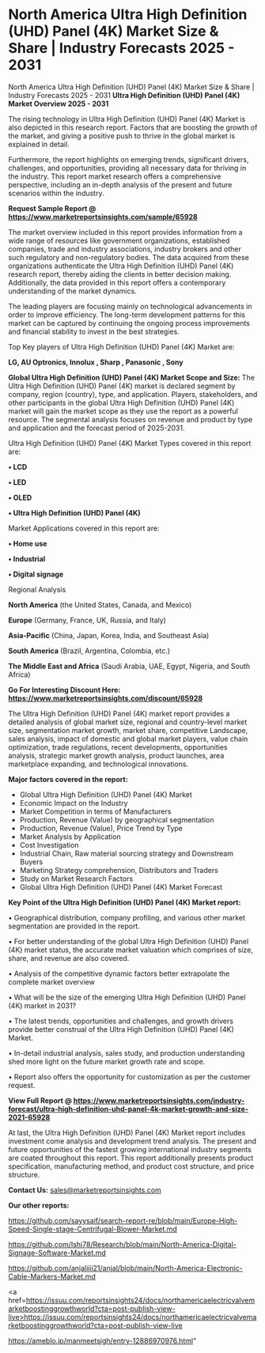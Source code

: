 # North America Ultra High Definition (UHD) Panel (4K) Market Size & Share | Industry Forecasts 2025 - 2031
 North America Ultra High Definition (UHD) Panel (4K) Market Size & Share | Industry Forecasts 2025 - 2031
<Strong> Ultra High Definition (UHD) Panel (4K) Market Overview 2025 - 2031</strong>

The rising technology in Ultra High Definition (UHD) Panel (4K) Market is also depicted in this research report. Factors that are boosting the growth of the market, and giving a positive push to thrive in the global market is explained in detail.

Furthermore, the report highlights on emerging trends, significant drivers, challenges, and opportunities, providing all necessary data for thriving in the industry. This report market research offers a comprehensive perspective, including an in-depth analysis of the present and future scenarios within the industry.

<strong>Request Sample Report @ <a href=https://www.marketreportsinsights.com/sample/65928>https://www.marketreportsinsights.com/sample/65928</a></strong>

The market overview included in this report provides information from a wide range of resources like government organizations, established companies, trade and industry associations, industry brokers and other such regulatory and non-regulatory bodies. The data acquired from these organizations authenticate the Ultra High Definition (UHD) Panel (4K) research report, thereby aiding the clients in better decision making. Additionally, the data provided in this report offers a contemporary understanding of the market dynamics.

The leading players are focusing mainly on technological advancements in order to improve efficiency. The long-term development patterns for this market can be captured by continuing the ongoing process improvements and financial stability to invest in the best strategies.

Top Key players of Ultra High Definition (UHD) Panel (4K) Market are:

<strong>LG, AU Optronics, Innolux , Sharp , Panasonic , Sony </strong>

<strong><b>Global Ultra High Definition (UHD) Panel (4K) Market Scope and Size:</b></strong>
The Ultra High Definition (UHD) Panel (4K) market is declared segment by company, region (country), type, and application. Players, stakeholders, and other participants in the global Ultra High Definition (UHD) Panel (4K) market will gain the market scope as they use the report as a powerful resource. The segmental analysis focuses on revenue and product by type and application and the forecast period of 2025-2031.

Ultra High Definition (UHD) Panel (4K) Market Types covered in this report are:

<strong>• LCD

• LED

• OLED

• Ultra High Definition (UHD) Panel (4K)</strong>

Market Applications covered in this report are:

<strong>• Home use

• Industrial

• Digital signage</strong> 

Regional Analysis

<strong>North America</strong> (the United States, Canada, and Mexico)

<strong>Europe</strong> (Germany, France, UK, Russia, and Italy)

<strong>Asia-Pacific</strong> (China, Japan, Korea, India, and Southeast Asia)

<strong>South America</strong> (Brazil, Argentina, Colombia, etc.)

<strong>The Middle East and Africa</strong> (Saudi Arabia, UAE, Egypt, Nigeria, and South Africa)

<strong>Go For Interesting Discount Here: <a href=https://www.marketreportsinsights.com/discount/65928>https://www.marketreportsinsights.com/discount/65928</a></strong>

The Ultra High Definition (UHD) Panel (4K) market report provides a detailed analysis of global market size, regional and country-level market size, segmentation market growth, market share, competitive Landscape, sales analysis, impact of domestic and global market players, value chain optimization, trade regulations, recent developments, opportunities analysis, strategic market growth analysis, product launches, area marketplace expanding, and technological innovations.

<strong><b>Major factors covered in the report:</b></strong>
<ul>
  <li>Global Ultra High Definition (UHD) Panel (4K) Market </li>
  <li>Economic Impact on the Industry</li>
  <li>Market Competition in terms of Manufacturers</li>
  <li>Production, Revenue (Value) by geographical segmentation</li>
  <li>Production, Revenue (Value), Price Trend by Type</li>
  <li>Market Analysis by Application</li>
  <li>Cost Investigation</li>
  <li>Industrial Chain, Raw material sourcing strategy and Downstream Buyers</li>
  <li>Marketing Strategy comprehension, Distributors and Traders</li>
  <li>Study on Market Research Factors</li>
  <li>Global Ultra High Definition (UHD) Panel (4K) Market Forecast</li>
</ul>

<strong><b>Key Point of the Ultra High Definition (UHD) Panel (4K) Market report:</b></strong>

• Geographical distribution, company profiling, and various other market segmentation are provided in the report.

• For better understanding of the global Ultra High Definition (UHD) Panel (4K) market status, the accurate market valuation which comprises of size, share, and revenue are also covered.

• Analysis of the competitive dynamic factors better extrapolate the complete market overview

• What will be the size of the emerging Ultra High Definition (UHD) Panel (4K) market in 2031?

• The latest trends, opportunities and challenges, and growth drivers provide better construal of the Ultra High Definition (UHD) Panel (4K) Market.

• In-detail industrial analysis, sales study, and production understanding shed more light on the future market growth rate and scope.

• Report also offers the opportunity for customization as per the customer request.

<strong><b>View Full Report @ <a href=https://www.marketreportsinsights.com/industry-forecast/ultra-high-definition-uhd-panel-4k-market-growth-and-size-2021-65928>https://www.marketreportsinsights.com/industry-forecast/ultra-high-definition-uhd-panel-4k-market-growth-and-size-2021-65928</a></b></strong>


At last, the Ultra High Definition (UHD) Panel (4K) Market report includes investment come analysis and development trend analysis. The present and future opportunities of the fastest growing international industry segments are coated throughout this report. This report additionally presents product specification, manufacturing method, and product cost structure, and price structure.

<strong>Contact Us:</strong>
sales@marketreportsinsights.com

<strong>Our other reports:</strong>

<a href=https://github.com/sayysaif/search-report-re/blob/main/Europe-High-Speed-Single-stage-Centrifugal-Blower-Market.md>https://github.com/sayysaif/search-report-re/blob/main/Europe-High-Speed-Single-stage-Centrifugal-Blower-Market.md</a>

<a href=https://github.com/Ishi78/Research/blob/main/North-America-Digital-Signage-Software-Market.md>https://github.com/Ishi78/Research/blob/main/North-America-Digital-Signage-Software-Market.md</a>

<a href=https://github.com/anjaliiii21/anjal/blob/main/North-America-Electronic-Cable-Markers-Market.md>https://github.com/anjaliiii21/anjal/blob/main/North-America-Electronic-Cable-Markers-Market.md</a>

<a href=https://issuu.com/reportsinsights24/docs/northamericaelectricvalvemarketboostinggrowthworld?cta=post-publish-view-live>https://issuu.com/reportsinsights24/docs/northamericaelectricvalvemarketboostinggrowthworld?cta=post-publish-view-live</a>

<a href=https://ameblo.jp/manmeetsigh/entry-12886970976.html>https://ameblo.jp/manmeetsigh/entry-12886970976.html</a>"
